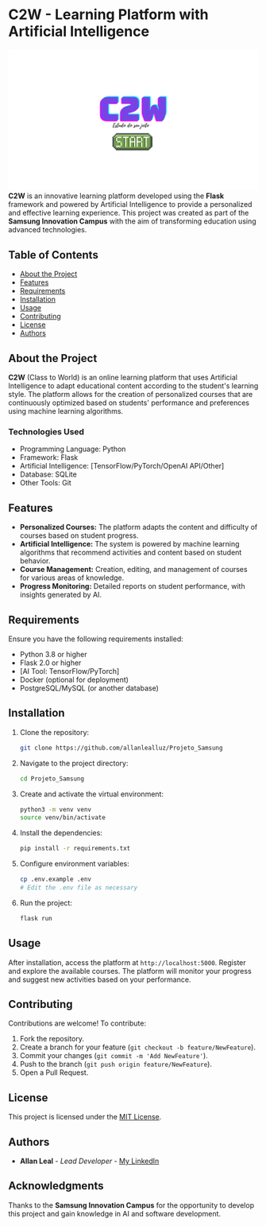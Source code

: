 # C2W - Learning Platform with Artificial Intelligence
![Uploading](logoC2W2.png)
**C2W** is an innovative learning platform developed using the **Flask** framework and powered by Artificial Intelligence to provide a personalized and effective learning experience. This project was created as part of the **Samsung Innovation Campus** with the aim of transforming education using advanced technologies.

## Table of Contents

- [About the Project](#about-the-project)
- [Features](#features)
- [Requirements](#requirements)
- [Installation](#installation)
- [Usage](#usage)
- [Contributing](#contributing)
- [License](#license)
- [Authors](#authors)

## About the Project

**C2W** (Class to World) is an online learning platform that uses Artificial Intelligence to adapt educational content according to the student's learning style. The platform allows for the creation of personalized courses that are continuously optimized based on students' performance and preferences using machine learning algorithms.

### Technologies Used

- Programming Language: Python
- Framework: Flask
- Artificial Intelligence: [TensorFlow/PyTorch/OpenAI API/Other]
- Database: SQLite
- Other Tools: Git

## Features

- **Personalized Courses:** The platform adapts the content and difficulty of courses based on student progress.
- **Artificial Intelligence:** The system is powered by machine learning algorithms that recommend activities and content based on student behavior.
- **Course Management:** Creation, editing, and management of courses for various areas of knowledge.
- **Progress Monitoring:** Detailed reports on student performance, with insights generated by AI.

## Requirements

Ensure you have the following requirements installed:

- Python 3.8 or higher
- Flask 2.0 or higher
- [AI Tool: TensorFlow/PyTorch]
- Docker (optional for deployment)
- PostgreSQL/MySQL (or another database)

## Installation

1. Clone the repository:

    ```bash
    git clone https://github.com/allanlealluz/Projeto_Samsung
    ```

2. Navigate to the project directory:

    ```bash
    cd Projeto_Samsung
    ```

3. Create and activate the virtual environment:

    ```bash
    python3 -m venv venv
    source venv/bin/activate
    ```

4. Install the dependencies:

    ```bash
    pip install -r requirements.txt
    ```

5. Configure environment variables:

    ```bash
    cp .env.example .env
    # Edit the .env file as necessary
    ```

6. Run the project:

    ```bash
    flask run
    ```

## Usage

After installation, access the platform at `http://localhost:5000`. Register and explore the available courses. The platform will monitor your progress and suggest new activities based on your performance.

## Contributing

Contributions are welcome! To contribute:

1. Fork the repository.
2. Create a branch for your feature (`git checkout -b feature/NewFeature`).
3. Commit your changes (`git commit -m 'Add NewFeature'`).
4. Push to the branch (`git push origin feature/NewFeature`).
5. Open a Pull Request.

## License

This project is licensed under the [MIT License](LICENSE).

## Authors

- **Allan Leal** - *Lead Developer* - [My LinkedIn](https://br.linkedin.com/in/allan-leal-programmer)

## Acknowledgments

Thanks to the **Samsung Innovation Campus** for the opportunity to develop this project and gain knowledge in AI and software development.
